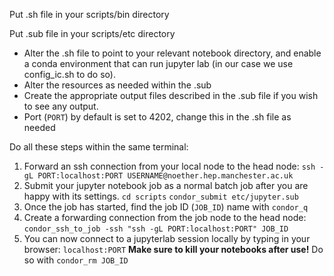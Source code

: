 Put .sh file in your scripts/bin directory

Put .sub file in your scripts/etc directory

- Alter the .sh file to point to your relevant notebook directory, and enable a conda environment that can run jupyter lab (in our case we use config_ic.sh to do so).
- Alter the resources as needed within the .sub
- Create the appropriate output files described in the .sub file if you wish to see any output.
- Port (`PORT`) by default is set to 4202, change this in the .sh file as needed

Do all these steps within the same terminal:
1. Forward an ssh connection from your local node to the head node:
`ssh -gL PORT:localhost:PORT USERNAME@noether.hep.manchester.ac.uk`
2. Submit your jupyter notebook job as a normal batch job after you are happy with its settings.
`cd scripts`
`condor_submit etc/jupyter.sub`
4. Once the job has started, find the job ID (`JOB_ID`) name with `condor_q`
5. Create a forwarding connection from the job node to the head node:
`condor_ssh_to_job -ssh "ssh -gL PORT:localhost:PORT" JOB_ID`
6. You can now connect to a jupyterlab session locally by typing in your browser:
`localhost:PORT`
**Make sure to kill your notebooks after use!** Do so with `condor_rm JOB_ID`
